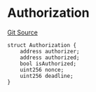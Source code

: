 # Authorization
[Git Source](https://github.com/Level-Money/contracts/blob/8db01e6152f39f954577b5bcc8ca6a9c0b59a8cd/src/v2/interfaces/morpho/IMorpho.sol)


```solidity
struct Authorization {
    address authorizer;
    address authorized;
    bool isAuthorized;
    uint256 nonce;
    uint256 deadline;
}
```

